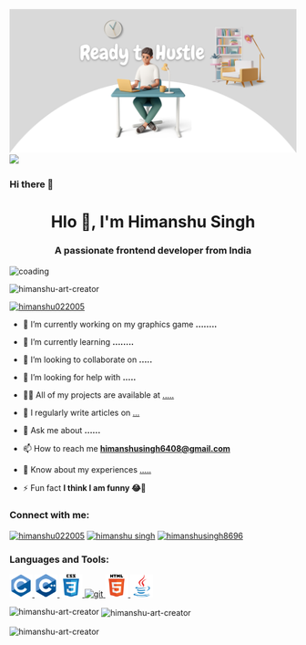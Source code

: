 ![](https://raw.githubusercontent.com/Padmapiyush/Padmapiyush/main/Motivation%20March%20Banner%20(2)%20(1).png)
![](https://jusmarktech.com/public/a/images/pages/web_development.gif)
### Hi there 👋
<h1 align="center">Hlo 👋, I'm Himanshu Singh</h1>
<h3 align="center">A passionate frontend developer from India</h3>
<img align ="center"alt="coading"width="400" src="https://images.yourstory.com/cs/1/be1a9aa0-f94e-11e8-9dfb-d73ab0a77acb/hire-full-stack-developers1546507474317.gif">

<p align="left"> <img src="https://komarev.com/ghpvc/?username=himanshu-art-creator&label=Profile%20views&color=0e75b6&style=flat" alt="himanshu-art-creator" /> </p>

<p align="left"> <a href="https://twitter.com/himanshu022005" target="blank"><img src="https://img.shields.io/twitter/follow/himanshu022005?logo=twitter&style=for-the-badge" alt="himanshu022005" /></a> </p>

- 🔭 I’m currently working on my graphics game **........**

- 🌱 I’m currently learning **........**

- 👯 I’m looking to collaborate on **.....**

- 🤝 I’m looking for help with **.....**

- 👨‍💻 All of my projects are available at [.....](.....)

- 📝 I regularly write articles on [...](...)

- 💬 Ask me about **......**

- 📫 How to reach me **himanshusingh6408@gmail.com**

- 📄 Know about my experiences [.....](.....)

- ⚡ Fun fact **I think I am funny 😂🤣**

<h3 align="left">Connect with me:</h3>
<p align="left">
<a href="https://twitter.com/himanshu022005" target="blank"><img align="center" src="https://raw.githubusercontent.com/rahuldkjain/github-profile-readme-generator/master/src/images/icons/Social/twitter.svg" alt="himanshu022005" height="30" width="40" /></a>
<a href="https://linkedin.com/in/himanshu singh" target="blank"><img align="center" src="https://raw.githubusercontent.com/rahuldkjain/github-profile-readme-generator/master/src/images/icons/Social/linked-in-alt.svg" alt="himanshu singh" height="30" width="40" /></a>
<a href="https://instagram.com/himanshusingh8696" target="blank"><img align="center" src="https://raw.githubusercontent.com/rahuldkjain/github-profile-readme-generator/master/src/images/icons/Social/instagram.svg" alt="himanshusingh8696" height="30" width="40" /></a>
</p>

<h3 align="left">Languages and Tools:</h3>
<p align="left"> <a href="https://www.cprogramming.com/" target="_blank" rel="noreferrer"> <img src="https://raw.githubusercontent.com/devicons/devicon/master/icons/c/c-original.svg" alt="c" width="40" height="40"/> </a> <a href="https://www.w3schools.com/cpp/" target="_blank" rel="noreferrer"> <img src="https://raw.githubusercontent.com/devicons/devicon/master/icons/cplusplus/cplusplus-original.svg" alt="cplusplus" width="40" height="40"/> </a> <a href="https://www.w3schools.com/css/" target="_blank" rel="noreferrer"> <img src="https://raw.githubusercontent.com/devicons/devicon/master/icons/css3/css3-original-wordmark.svg" alt="css3" width="40" height="40"/> </a> <a href="https://git-scm.com/" target="_blank" rel="noreferrer"> <img src="https://www.vectorlogo.zone/logos/git-scm/git-scm-icon.svg" alt="git" width="40" height="40"/> </a> <a href="https://www.w3.org/html/" target="_blank" rel="noreferrer"> <img src="https://raw.githubusercontent.com/devicons/devicon/master/icons/html5/html5-original-wordmark.svg" alt="html5" width="40" height="40"/> </a> <a href="https://www.java.com" target="_blank" rel="noreferrer"> <img src="https://raw.githubusercontent.com/devicons/devicon/master/icons/java/java-original.svg" alt="java" width="40" height="40"/> </a> </p>

<p><img align="left" src="https://github-readme-stats.vercel.app/api/top-langs?username=himanshu-art-creator&show_icons=true&locale=en&layout=compact" alt="himanshu-art-creator" /></p>

<p>&nbsp;<img align="center" src="https://github-readme-stats.vercel.app/api?username=himanshu-art-creator&show_icons=true&locale=en" alt="himanshu-art-creator" /></p>

<p><img align="center" src="https://github-readme-streak-stats.herokuapp.com/?user=himanshu-art-creator&" alt="himanshu-art-creator" /></p>
